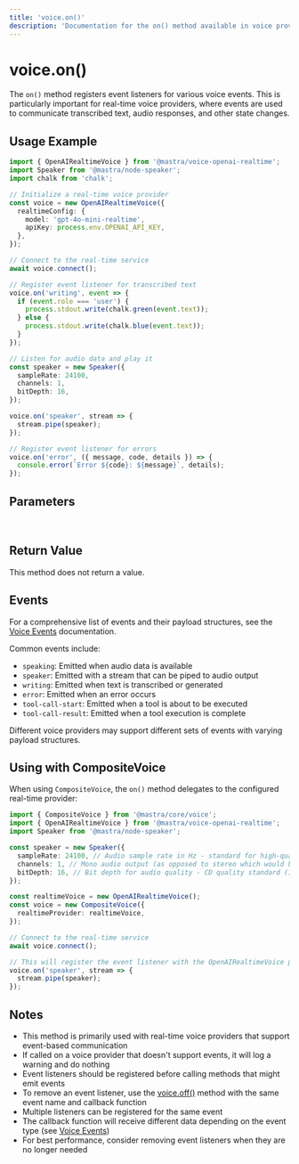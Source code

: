 ```yaml
---
title: 'voice.on()'
description: 'Documentation for the on() method available in voice providers, which registers event listeners for voice events.'
---
```


# voice.on()

The `on()` method registers event listeners for various voice events. This is particularly important for real-time voice providers, where events are used to communicate transcribed text, audio responses, and other state changes.

## Usage Example

```typescript
import { OpenAIRealtimeVoice } from '@mastra/voice-openai-realtime';
import Speaker from '@mastra/node-speaker';
import chalk from 'chalk';

// Initialize a real-time voice provider
const voice = new OpenAIRealtimeVoice({
  realtimeConfig: {
    model: 'gpt-4o-mini-realtime',
    apiKey: process.env.OPENAI_API_KEY,
  },
});

// Connect to the real-time service
await voice.connect();

// Register event listener for transcribed text
voice.on('writing', event => {
  if (event.role === 'user') {
    process.stdout.write(chalk.green(event.text));
  } else {
    process.stdout.write(chalk.blue(event.text));
  }
});

// Listen for audio data and play it
const speaker = new Speaker({
  sampleRate: 24100,
  channels: 1,
  bitDepth: 16,
});

voice.on('speaker', stream => {
  stream.pipe(speaker);
});

// Register event listener for errors
voice.on('error', ({ message, code, details }) => {
  console.error(`Error ${code}: ${message}`, details);
});
```

## Parameters

<br />
<PropertiesTable
  content={[
    {
      name: "event",
      type: "string",
      description:
        "Name of the event to listen for. See the [Voice Events](./voice.events) documentation for a list of available events.",
      isOptional: false,
    },
    {
      name: "callback",
      type: "function",
      description:
        "Callback function that will be called when the event occurs. The callback signature depends on the specific event.",
      isOptional: false,
    },
  ]}
/>

## Return Value

This method does not return a value.

## Events

For a comprehensive list of events and their payload structures, see the [Voice Events](./voice.events) documentation.

Common events include:

- `speaking`: Emitted when audio data is available
- `speaker`: Emitted with a stream that can be piped to audio output
- `writing`: Emitted when text is transcribed or generated
- `error`: Emitted when an error occurs
- `tool-call-start`: Emitted when a tool is about to be executed
- `tool-call-result`: Emitted when a tool execution is complete

Different voice providers may support different sets of events with varying payload structures.

## Using with CompositeVoice

When using `CompositeVoice`, the `on()` method delegates to the configured real-time provider:

```typescript
import { CompositeVoice } from '@mastra/core/voice';
import { OpenAIRealtimeVoice } from '@mastra/voice-openai-realtime';
import Speaker from '@mastra/node-speaker';

const speaker = new Speaker({
  sampleRate: 24100, // Audio sample rate in Hz - standard for high-quality audio on MacBook Pro
  channels: 1, // Mono audio output (as opposed to stereo which would be 2)
  bitDepth: 16, // Bit depth for audio quality - CD quality standard (16-bit resolution)
});

const realtimeVoice = new OpenAIRealtimeVoice();
const voice = new CompositeVoice({
  realtimeProvider: realtimeVoice,
});

// Connect to the real-time service
await voice.connect();

// This will register the event listener with the OpenAIRealtimeVoice provider
voice.on('speaker', stream => {
  stream.pipe(speaker);
});
```

## Notes

- This method is primarily used with real-time voice providers that support event-based communication
- If called on a voice provider that doesn't support events, it will log a warning and do nothing
- Event listeners should be registered before calling methods that might emit events
- To remove an event listener, use the [voice.off()](./voice.off) method with the same event name and callback function
- Multiple listeners can be registered for the same event
- The callback function will receive different data depending on the event type (see [Voice Events](./voice.events))
- For best performance, consider removing event listeners when they are no longer needed
